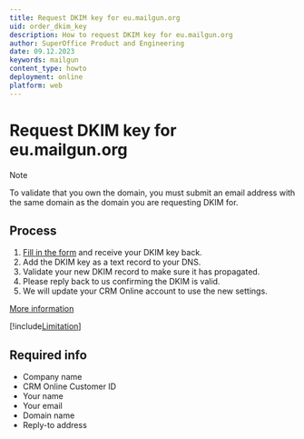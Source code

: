 ```yaml
---
title: Request DKIM key for eu.mailgun.org
uid: order_dkim_key
description: How to request DKIM key for eu.mailgun.org
author: SuperOffice Product and Engineering
date: 09.12.2023
keywords: mailgun
content_type: howto
deployment: online
platform: web
---
```


# Request DKIM key for eu.mailgun.org

> [!NOTE]
> To validate that you own the domain, you must submit an email address with the same domain as the domain you are requesting DKIM for.

## Process

1. [Fill in the form][2] and receive your DKIM key back.
2. Add the DKIM key as a text record to your DNS.
3. Validate your new DKIM record to make sure it has propagated.
4. Please reply back to us confirming the DKIM is valid.
5. We will update your CRM Online account to use the new settings.

[More information][1]

[!include[Limitation](../includes/multiple-dkims.md )]

## Required info

* Company name
* CRM Online Customer ID
* Your name
* Your email
* Domain name
* Reply-to address

<!-- Referenced links -->
[1]: set-up.md
[2]: https://community.superoffice.com/order-dkim/
